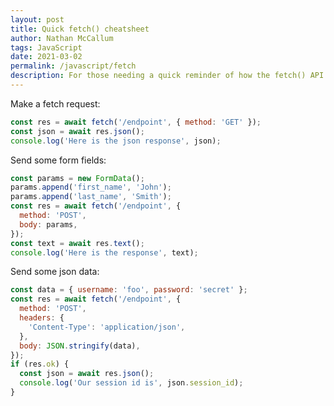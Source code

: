 ```yaml
---
layout: post
title: Quick fetch() cheatsheet
author: Nathan McCallum
tags: JavaScript
date: 2021-03-02
permalink: /javascript/fetch
description: For those needing a quick reminder of how the fetch() API looks
---
```


Make a fetch request:

```javascript
const res = await fetch('/endpoint', { method: 'GET' });
const json = await res.json();
console.log('Here is the json response', json);
```

Send some form fields:

```javascript
const params = new FormData();
params.append('first_name', 'John');
params.append('last_name', 'Smith');
const res = await fetch('/endpoint', {
  method: 'POST',
  body: params,
});
const text = await res.text();
console.log('Here is the response', text);
```

Send some json data:

```javascript
const data = { username: 'foo', password: 'secret' };
const res = await fetch('/endpoint', {
  method: 'POST',
  headers: {
    'Content-Type': 'application/json',
  },
  body: JSON.stringify(data),
});
if (res.ok) {
  const json = await res.json();
  console.log('Our session id is', json.session_id);
}
```
